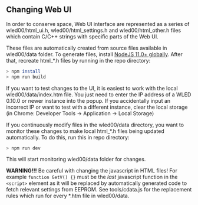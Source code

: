 ## Changing Web UI 

In order to conserve space, Web UI interface are represented as a series of wled00/html_ui.h, wled00/html_settings.h and wled00/html_other.h files which contain C/C++ strings with specific parts of the Web UI.

These files are automatically created from source files available in wled00/data folder. To generate files, install [NodeJS 11.0+ globally](https://nodejs.org/en/download/). After that, recreate html_*.h files by running in the repo directory:

```bash
> npm install
> npm run build
```

If you want to test changes to the UI, it is easiest to work with the local wled00/data/index.htm file. You just need to enter the IP address of a WLED 0.10.0 or newer instance into the popup. If you accidentally input an incorrect IP or want to test with a different instance, clear the local storage (in Chrome: Developer Tools -> Application -> Local Storage)

If you continuously modify files in the wled00/data directory, you want to monitor these changes to make local html_*.h files being updated automatically. To do this, run this in repo directory: 

```bash
> npm run dev
```

This will start monitoring wled00/data folder for changes.

**WARNING!!!** Be careful with changing the javascript in HTML files! For example `function GetV() {}` must be the *last* javascript function in the `<script>` element as it will be replaced by automatically generated code to fetch relevant settings from EEPROM. See tools/cdata.js for the replacement rules which run for every *.htm file in wled00/data.